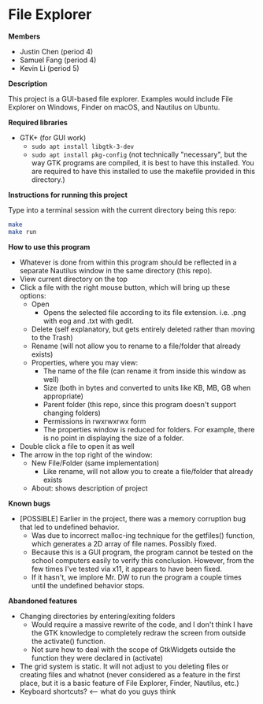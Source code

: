 # File Explorer

**Members**
- Justin Chen (period 4)
- Samuel Fang (period 4)
- Kevin Li (period 5)

**Description**

This project is a GUI-based file explorer. Examples would include File Explorer on Windows, Finder on macOS, and Nautilus on Ubuntu.

**Required libraries**
- GTK+ (for GUI work)
  - ```sudo apt install libgtk-3-dev```
  - ```sudo apt install pkg-config``` (not technically "necessary", but the way GTK programs are compiled, it is best to have this installed. You are required to have this installed to use the makefile provided in this directory.)

**Instructions for running this project**

Type into a terminal session with the current directory being this repo:
```bash
make
make run
```

**How to use this program**
- Whatever is done from within this program should be reflected in a separate Nautilus window in the same directory (this repo).
- View current directory on the top
- Click a file with the right mouse button, which will bring up these options:
  - Open
    - Opens the selected file according to its file extension. i.e. .png with eog and .txt with gedit.
  - Delete (self explanatory, but gets entirely deleted rather than moving to the Trash)
  - Rename (will not allow you to rename to a file/folder that already exists)
  - Properties, where you may view:
    - The name of the file (can rename it from inside this window as well)
    - Size (both in bytes and converted to units like KB, MB, GB when appropriate)
    - Parent folder (this repo, since this program doesn't support changing folders)
    - Permissions in rwxrwxrwx form
    - The properties window is reduced for folders. For example, there is no point in displaying the size of a folder.
- Double click a file to open it as well
- The arrow in the top right of the window:
  - New File/Folder (same implementation)
    - Like rename, will not allow you to create a file/folder that already exists
  - About: shows description of project

**Known bugs**
- [POSSIBLE] Earlier in the project, there was a memory corruption bug that led to undefined behavior.
  - Was due to incorrect malloc-ing technique for the getfiles() function, which generates a 2D array of file names. Possibly fixed.
  - Because this is a GUI program, the program cannot be tested on the school computers easily to verify this conclusion. However, from the few times I've tested via x11, it appears to have been fixed.
  - If it hasn't, we implore Mr. DW to run the program a couple times until the undefined behavior stops.

**Abandoned features**
- Changing directories by entering/exiting folders
  - Would require a massive rewrite of the code, and I don't think I have the GTK knowledge to completely redraw the screen from outside the activate() function.
  - Not sure how to deal with the scope of GtkWidgets outside the function they were declared in (activate)
- The grid system is static. It will not adjust to you deleting files or creating  files and whatnot (never considered as a feature in the first place, but it is a basic feature of File Explorer, Finder, Nautilus, etc.)
- Keyboard shortcuts? <-- what do you guys think
